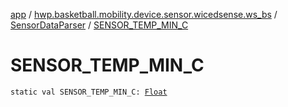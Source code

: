 [app](../../index.md) / [hwp.basketball.mobility.device.sensor.wicedsense.ws_bs](../index.md) / [SensorDataParser](index.md) / [SENSOR_TEMP_MIN_C](.)

# SENSOR_TEMP_MIN_C

`static val SENSOR_TEMP_MIN_C: `[`Float`](https://kotlinlang.org/api/latest/jvm/stdlib/kotlin/-float/index.html)